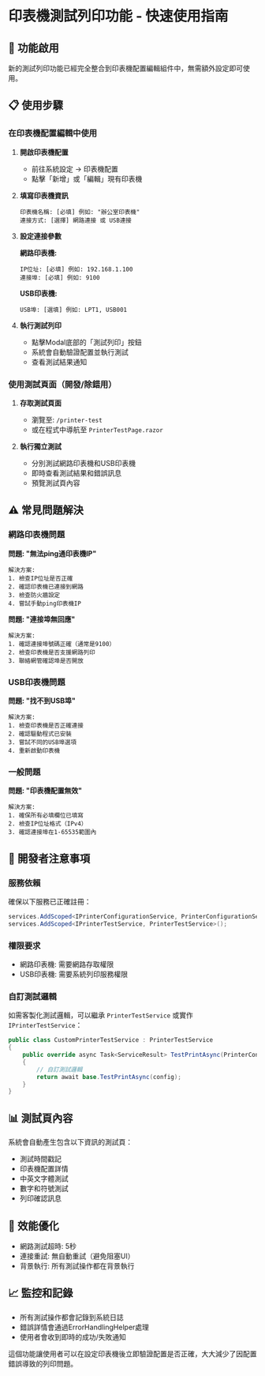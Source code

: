 # 印表機測試列印功能 - 快速使用指南

## 🚀 功能啟用

新的測試列印功能已經完全整合到印表機配置編輯組件中，無需額外設定即可使用。

## 📋 使用步驟

### 在印表機配置編輯中使用

1. **開啟印表機配置**
   - 前往系統設定 → 印表機配置
   - 點擊「新增」或「編輯」現有印表機

2. **填寫印表機資訊**
   ```
   印表機名稱: [必填] 例如: "辦公室印表機"
   連接方式: [選擇] 網路連接 或 USB連接
   ```

3. **設定連接參數**
   
   **網路印表機:**
   ```
   IP位址: [必填] 例如: 192.168.1.100
   連接埠: [必填] 例如: 9100
   ```
   
   **USB印表機:**
   ```
   USB埠: [選填] 例如: LPT1, USB001
   ```

4. **執行測試列印**
   - 點擊Modal底部的「測試列印」按鈕
   - 系統會自動驗證配置並執行測試
   - 查看測試結果通知

### 使用測試頁面（開發/除錯用）

1. **存取測試頁面**
   - 瀏覽至: `/printer-test`
   - 或在程式中導航至 `PrinterTestPage.razor`

2. **執行獨立測試**
   - 分別測試網路印表機和USB印表機
   - 即時查看測試結果和錯誤訊息
   - 預覽測試頁內容

## ⚠️ 常見問題解決

### 網路印表機問題

**問題: "無法ping通印表機IP"**
```
解決方案:
1. 檢查IP位址是否正確
2. 確認印表機已連接到網路
3. 檢查防火牆設定
4. 嘗試手動ping印表機IP
```

**問題: "連接埠無回應"**
```
解決方案:
1. 確認連接埠號碼正確（通常是9100）
2. 檢查印表機是否支援網路列印
3. 聯絡網管確認埠是否開放
```

### USB印表機問題

**問題: "找不到USB埠"**
```
解決方案:
1. 檢查印表機是否正確連接
2. 確認驅動程式已安裝
3. 嘗試不同的USB埠選項
4. 重新啟動印表機
```

### 一般問題

**問題: "印表機配置無效"**
```
解決方案:
1. 確保所有必填欄位已填寫
2. 檢查IP位址格式（IPv4）
3. 確認連接埠在1-65535範圍內
```

## 🔧 開發者注意事項

### 服務依賴

確保以下服務已正確註冊：
```csharp
services.AddScoped<IPrinterConfigurationService, PrinterConfigurationService>();
services.AddScoped<IPrinterTestService, PrinterTestService>();
```

### 權限要求

- 網路印表機: 需要網路存取權限
- USB印表機: 需要系統列印服務權限

### 自訂測試邏輯

如需客製化測試邏輯，可以繼承 `PrinterTestService` 或實作 `IPrinterTestService`：

```csharp
public class CustomPrinterTestService : PrinterTestService
{
    public override async Task<ServiceResult> TestPrintAsync(PrinterConfiguration config)
    {
        // 自訂測試邏輯
        return await base.TestPrintAsync(config);
    }
}
```

## 📊 測試頁內容

系統會自動產生包含以下資訊的測試頁：

- 測試時間戳記
- 印表機配置詳情
- 中英文字體測試
- 數字和符號測試
- 列印確認訊息

## 🎯 效能優化

- 網路測試超時: 5秒
- 連接重試: 無自動重試（避免阻塞UI）
- 背景執行: 所有測試操作都在背景執行

## 📈 監控和記錄

- 所有測試操作都會記錄到系統日誌
- 錯誤詳情會通過ErrorHandlingHelper處理
- 使用者會收到即時的成功/失敗通知

這個功能讓使用者可以在設定印表機後立即驗證配置是否正確，大大減少了因配置錯誤導致的列印問題。
